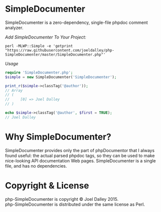 SimpleDocumenter
================

SimpleDocumenter is a zero-dependency, single-file phpdoc comment analyzer.

*Add SimpleDocumenter To Your Project:*<br/>
```
perl -MLWP::Simple -e 'getprint "https://raw.githubusercontent.com/joeldalley/php-SimpleDocumenter/master/SimpleDocumenter.php"'
```

*Usage*
```php
require 'SimpleDocumenter.php';
$simple = new SimpleDocumenter('SimpleDocumenter');

print_r($simple->classTag('@author'));
// Array
// ( 
//     [0] => Joel Dalley 
// )

echo $simple->classTag('@author', $first = TRUE);
// Joel Dalley
```

Why SimpleDocumenter?
=====================

SimpleDocumenter provides only the part of phpDocumentor that I always found useful: the actual parsed phpdoc tags, so they can be used to make nice-looking API documentation Web pages. SimpleDocumenter is a single file, and has no dependencies.


Copyright & License
===================

php-SimpleDocumenter is copyright &copy; Joel Dalley 2015.<br/>
php-SimpleDocumenter is distributed under the same license as Perl.
